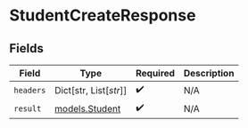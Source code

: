 # StudentCreateResponse


## Fields

| Field                                  | Type                                   | Required                               | Description                            |
| -------------------------------------- | -------------------------------------- | -------------------------------------- | -------------------------------------- |
| `headers`                              | Dict[str, List[*str*]]                 | :heavy_check_mark:                     | N/A                                    |
| `result`                               | [models.Student](../models/student.md) | :heavy_check_mark:                     | N/A                                    |